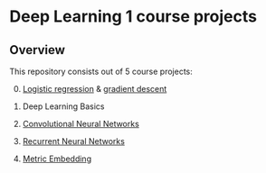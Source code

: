 # Deep Learning 1 course projects

## Overview
This repository consists out of 5 course projects:

0. [Logistic regression](https://en.wikipedia.org/wiki/Logistic_regression) & [gradient descent](https://en.wikipedia.org/wiki/Gradient_descent)

1. Deep Learning Basics

2. [Convolutional Neural Networks](https://en.wikipedia.org/wiki/Convolutional_neural_network)

3. [Recurrent Neural Networks](https://en.wikipedia.org/wiki/Recurrent_neural_network)

4. [Metric Embedding](https://en.wikipedia.org/wiki/Embedding)
